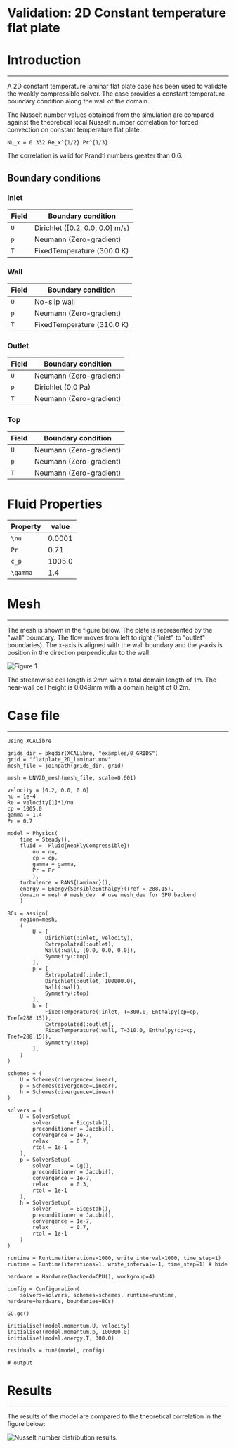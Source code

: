 # Validation: 2D Constant temperature flat plate

# Introduction
---
A 2D constant temperature laminar flat plate case has been used to validate the weakly 
compressible solver. The case provides a constant temperature boundary condition along the 
wall of the domain. 

The Nusselt number values obtained from the simulation are compared against the theoretical local Nusselt number correlation 
for forced convection on constant temperature flat plate:

``Nu_x = 0.332 Re_x^{1/2} Pr^{1/3}``

The correlation is valid for Prandtl numbers greater than 0.6.

## Boundary conditions

### Inlet


| Field | Boundary condition      |
| -------  | ---------- |
| ``U``   |  Dirichlet ([0.2, 0.0, 0.0] m/s)   |
| ``p``   |  Neumann (Zero-gradient)      |
| ``T ``  |  FixedTemperature (300.0 K)    |

### Wall


| Field | Boundary condition      |
| -------  | ---------- |
| ``U``   |  No-slip wall   |
| ``p``   |  Neumann (Zero-gradient)      |
| ``T ``  |  FixedTemperature (310.0 K)    |

### Outlet


| Field | Boundary condition      |
| -------  | ---------- |
| ``U``   |  Neumann (Zero-gradient)   |
| ``p``   |  Dirichlet (0.0 Pa)     |
| ``T ``  |  Neumann (Zero-gradient)    |

### Top


| Field | Boundary condition      |
| -------  | ---------- |
| ``U``   |  Neumann (Zero-gradient)   |
| ``p``   |  Neumann (Zero-gradient)     |
| ``T ``  |  Neumann (Zero-gradient)    |


# Fluid Properties


| Property | value      |
| -------  | ---------- |
| ``\nu``   |  0.0001    |
| ``Pr``   |  0.71      |
| ``c_p``  |  1005.0    |
| ``\gamma`` | 1.4      |



# Mesh
---

The mesh is shown in the figure below. The plate is represented by the "wall" boundary. The flow moves from left to right ("inlet" to "outlet" boundaries). The x-axis is aligned with the wall boundary and the y-axis is position in the direction perpendicular to the wall.


![Figure 1](figures/03/mesh.png)

The streamwise cell length is 2mm with a total domain length of 1m. The near-wall cell height is 0.049mm with a domain height of 0.2m.


# Case file
---

```jldoctest;  filter = r".*"s => s"", output = false
using XCALibre

grids_dir = pkgdir(XCALibre, "examples/0_GRIDS")
grid = "flatplate_2D_laminar.unv"
mesh_file = joinpath(grids_dir, grid)

mesh = UNV2D_mesh(mesh_file, scale=0.001)

velocity = [0.2, 0.0, 0.0]
nu = 1e-4
Re = velocity[1]*1/nu
cp = 1005.0
gamma = 1.4
Pr = 0.7

model = Physics(
    time = Steady(),
    fluid =  Fluid{WeaklyCompressible}(
        nu = nu,
        cp = cp,
        gamma = gamma,
        Pr = Pr
        ),
    turbulence = RANS{Laminar}(),
    energy = Energy{SensibleEnthalpy}(Tref = 288.15),
    domain = mesh # mesh_dev  # use mesh_dev for GPU backend
    )

BCs = assign(
    region=mesh,
    (
        U = [
            Dirichlet(:inlet, velocity),
            Extrapolated(:outlet),
            Wall(:wall, [0.0, 0.0, 0.0]),
            Symmetry(:top)
        ],
        p = [
            Extrapolated(:inlet),
            Dirichlet(:outlet, 100000.0),
            Wall(:wall),
            Symmetry(:top)
        ],
        h = [
            FixedTemperature(:inlet, T=300.0, Enthalpy(cp=cp, Tref=288.15)),
            Extrapolated(:outlet),
            FixedTemperature(:wall, T=310.0, Enthalpy(cp=cp, Tref=288.15)),
            Symmetry(:top)
        ],
    )
)

schemes = (
    U = Schemes(divergence=Linear),
    p = Schemes(divergence=Linear),
    h = Schemes(divergence=Linear)
)

solvers = (
    U = SolverSetup(
        solver      = Bicgstab(),
        preconditioner = Jacobi(),
        convergence = 1e-7,
        relax       = 0.7,
        rtol = 1e-1
    ),
    p = SolverSetup(
        solver      = Cg(),
        preconditioner = Jacobi(),
        convergence = 1e-7,
        relax       = 0.3,
        rtol = 1e-1
    ),
    h = SolverSetup(
        solver      = Bicgstab(),
        preconditioner = Jacobi(),
        convergence = 1e-7,
        relax       = 0.7,
        rtol = 1e-1
    )
)

runtime = Runtime(iterations=1000, write_interval=1000, time_step=1)
runtime = Runtime(iterations=1, write_interval=-1, time_step=1) # hide

hardware = Hardware(backend=CPU(), workgroup=4)

config = Configuration(
    solvers=solvers, schemes=schemes, runtime=runtime, hardware=hardware, boundaries=BCs)

GC.gc()

initialise!(model.momentum.U, velocity)
initialise!(model.momentum.p, 100000.0)
initialise!(model.energy.T, 300.0)

residuals = run!(model, config)

# output

```

# Results
---

The results of the model are compared to the theoretical correlation in the figure below:

![Nusselt number distribution results.](figures/03/Nusselt_const_temp_lam_plate.png)
